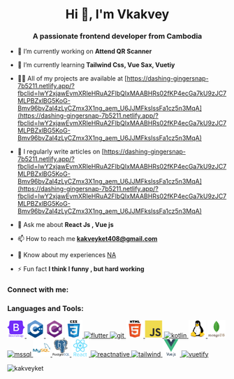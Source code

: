 <h1 align="center">Hi 👋, I'm Vkakvey</h1>
<h3 align="center">A passionate frontend developer from Cambodia</h3>

- 🔭 I’m currently working on **Attend QR Scanner**

- 🌱 I’m currently learning **Tailwind Css, Vue Sax, Vuetiy**

- 👨‍💻 All of my projects are available at [https://dashing-gingersnap-7b5211.netlify.app/?fbclid=IwY2xjawEvmXRleHRuA2FlbQIxMAABHRs02fKP4ecGa7kU9zJC7MLPBZxlBG5KoG-Bmv96bvZal4zLyCZmx3X1ng_aem_U6JJMFksIssFa1cz5n3MqA](https://dashing-gingersnap-7b5211.netlify.app/?fbclid=IwY2xjawEvmXRleHRuA2FlbQIxMAABHRs02fKP4ecGa7kU9zJC7MLPBZxlBG5KoG-Bmv96bvZal4zLyCZmx3X1ng_aem_U6JJMFksIssFa1cz5n3MqA)

- 📝 I regularly write articles on [https://dashing-gingersnap-7b5211.netlify.app/?fbclid=IwY2xjawEvmXRleHRuA2FlbQIxMAABHRs02fKP4ecGa7kU9zJC7MLPBZxlBG5KoG-Bmv96bvZal4zLyCZmx3X1ng_aem_U6JJMFksIssFa1cz5n3MqA](https://dashing-gingersnap-7b5211.netlify.app/?fbclid=IwY2xjawEvmXRleHRuA2FlbQIxMAABHRs02fKP4ecGa7kU9zJC7MLPBZxlBG5KoG-Bmv96bvZal4zLyCZmx3X1ng_aem_U6JJMFksIssFa1cz5n3MqA)

- 💬 Ask me about **React Js , Vue js**

- 📫 How to reach me **kakveyket408@gmail.com**

- 📄 Know about my experiences [NA](NA)

- ⚡ Fun fact **I think I funny , but hard working**

<h3 align="left">Connect with me:</h3>
<p align="left">
</p>

<h3 align="left">Languages and Tools:</h3>
<p align="left"> <a href="https://getbootstrap.com" target="_blank" rel="noreferrer"> <img src="https://raw.githubusercontent.com/devicons/devicon/master/icons/bootstrap/bootstrap-plain-wordmark.svg" alt="bootstrap" width="40" height="40"/> </a> <a href="https://www.w3schools.com/cpp/" target="_blank" rel="noreferrer"> <img src="https://raw.githubusercontent.com/devicons/devicon/master/icons/cplusplus/cplusplus-original.svg" alt="cplusplus" width="40" height="40"/> </a> <a href="https://www.w3schools.com/cs/" target="_blank" rel="noreferrer"> <img src="https://raw.githubusercontent.com/devicons/devicon/master/icons/csharp/csharp-original.svg" alt="csharp" width="40" height="40"/> </a> <a href="https://www.w3schools.com/css/" target="_blank" rel="noreferrer"> <img src="https://raw.githubusercontent.com/devicons/devicon/master/icons/css3/css3-original-wordmark.svg" alt="css3" width="40" height="40"/> </a> <a href="https://flutter.dev" target="_blank" rel="noreferrer"> <img src="https://www.vectorlogo.zone/logos/flutterio/flutterio-icon.svg" alt="flutter" width="40" height="40"/> </a> <a href="https://git-scm.com/" target="_blank" rel="noreferrer"> <img src="https://www.vectorlogo.zone/logos/git-scm/git-scm-icon.svg" alt="git" width="40" height="40"/> </a> <a href="https://www.w3.org/html/" target="_blank" rel="noreferrer"> <img src="https://raw.githubusercontent.com/devicons/devicon/master/icons/html5/html5-original-wordmark.svg" alt="html5" width="40" height="40"/> </a> <a href="https://developer.mozilla.org/en-US/docs/Web/JavaScript" target="_blank" rel="noreferrer"> <img src="https://raw.githubusercontent.com/devicons/devicon/master/icons/javascript/javascript-original.svg" alt="javascript" width="40" height="40"/> </a> <a href="https://kotlinlang.org" target="_blank" rel="noreferrer"> <img src="https://www.vectorlogo.zone/logos/kotlinlang/kotlinlang-icon.svg" alt="kotlin" width="40" height="40"/> </a> <a href="https://www.linux.org/" target="_blank" rel="noreferrer"> <img src="https://raw.githubusercontent.com/devicons/devicon/master/icons/linux/linux-original.svg" alt="linux" width="40" height="40"/> </a> <a href="https://www.mongodb.com/" target="_blank" rel="noreferrer"> <img src="https://raw.githubusercontent.com/devicons/devicon/master/icons/mongodb/mongodb-original-wordmark.svg" alt="mongodb" width="40" height="40"/> </a> <a href="https://www.microsoft.com/en-us/sql-server" target="_blank" rel="noreferrer"> <img src="https://www.svgrepo.com/show/303229/microsoft-sql-server-logo.svg" alt="mssql" width="40" height="40"/> </a> <a href="https://www.mysql.com/" target="_blank" rel="noreferrer"> <img src="https://raw.githubusercontent.com/devicons/devicon/master/icons/mysql/mysql-original-wordmark.svg" alt="mysql" width="40" height="40"/> </a> <a href="https://www.postgresql.org" target="_blank" rel="noreferrer"> <img src="https://raw.githubusercontent.com/devicons/devicon/master/icons/postgresql/postgresql-original-wordmark.svg" alt="postgresql" width="40" height="40"/> </a> <a href="https://reactjs.org/" target="_blank" rel="noreferrer"> <img src="https://raw.githubusercontent.com/devicons/devicon/master/icons/react/react-original-wordmark.svg" alt="react" width="40" height="40"/> </a> <a href="https://reactnative.dev/" target="_blank" rel="noreferrer"> <img src="https://reactnative.dev/img/header_logo.svg" alt="reactnative" width="40" height="40"/> </a> <a href="https://tailwindcss.com/" target="_blank" rel="noreferrer"> <img src="https://www.vectorlogo.zone/logos/tailwindcss/tailwindcss-icon.svg" alt="tailwind" width="40" height="40"/> </a> <a href="https://vuejs.org/" target="_blank" rel="noreferrer"> <img src="https://raw.githubusercontent.com/devicons/devicon/master/icons/vuejs/vuejs-original-wordmark.svg" alt="vuejs" width="40" height="40"/> </a> <a href="https://vuetifyjs.com/en/" target="_blank" rel="noreferrer"> <img src="https://bestofjs.org/logos/vuetify.svg" alt="vuetify" width="40" height="40"/> </a> </p>

<p><img align="center" src="https://github-readme-stats.vercel.app/api/top-langs?username=kakveyket&show_icons=true&locale=en&layout=compact" alt="kakveyket" /></p>
